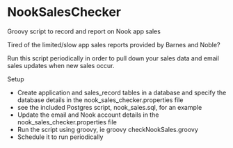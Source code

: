 NookSalesChecker
================

Groovy script to record and report on Nook app sales

Tired of the limited/slow app sales reports provided by Barnes and Noble?

Run this script periodically in order to pull down your sales data and email sales updates when new  sales occur.

Setup
- Create application and sales_record tables in a database and specify the database details in the nook_sales_checker.properties file
 - see the included Postgres script, nook_sales.sql, for an example
- Update the email and Nook account details in the nook_sales_checker.properties file
- Run the script using groovy, ie groovy checkNookSales.groovy
- Schedule it to run periodically

